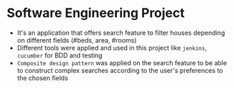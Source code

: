 # Software Engineering Project

* It's an application that offers search feature to filter houses depending on different fields (#beds, area, #rooms)
* Different tools were applied and used in this project like `jenkins`, `cucumber` for BDD and testing
* `Composite design pattern` was applied on the search feature to be able to construct complex searches according to the user's preferences to the chosen fields
